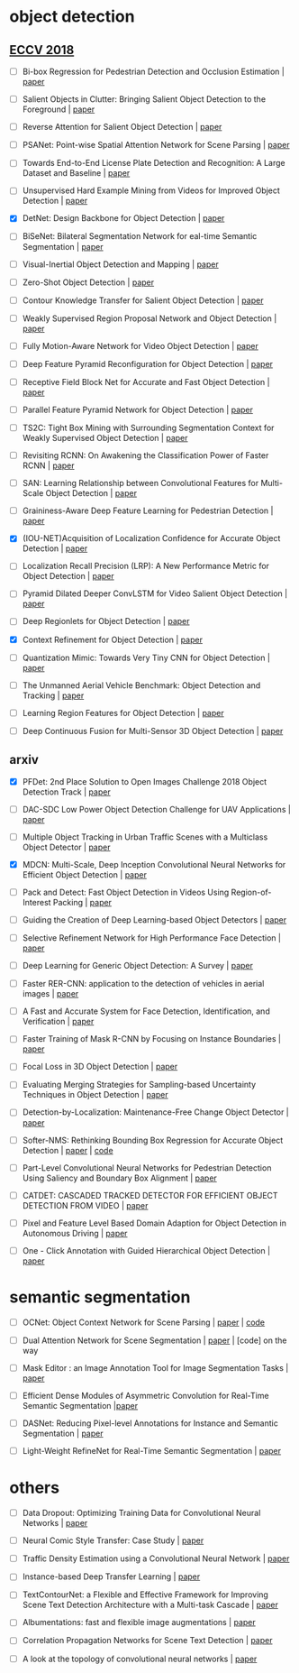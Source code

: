 

# object detection

## [ECCV 2018](http://openaccess.thecvf.com/ECCV2018.py)
- [ ] Bi-box Regression for Pedestrian Detection and Occlusion Estimation | [paper](http://openaccess.thecvf.com/content_ECCV_2018/papers/CHUNLUAN_ZHOU_Bi-box_Regression_for_ECCV_2018_paper.pdf)
- [ ] Salient Objects in Clutter: Bringing Salient Object Detection to the Foreground | [paper](http://openaccess.thecvf.com/content_ECCV_2018/papers/Deng-Ping_Fan_Salient_Objects_in_ECCV_2018_paper.pdf)
- [ ] Reverse Attention for Salient Object Detection | [paper](http://10.3.200.202/cache/3/03/openaccess.thecvf.com/9af366e55649f3e6b9710226db380497/Shuhan_Chen_Reverse_Attention_for_ECCV_2018_paper.pdf)
- [ ] PSANet: Point-wise Spatial Attention Network for Scene Parsing | [paper](http://openaccess.thecvf.com/content_ECCV_2018/papers/Hengshuang_Zhao_PSANet_Point-wise_Spatial_ECCV_2018_paper.pdf)
- [ ] Towards End-to-End License Plate Detection and Recognition: A Large Dataset and Baseline | [paper](http://openaccess.thecvf.com/content_ECCV_2018/papers/Zhenbo_Xu_Towards_End-to-End_License_ECCV_2018_paper.pdf)
- [ ] Unsupervised Hard Example Mining from Videos for Improved Object Detection | [paper](http://openaccess.thecvf.com/content_ECCV_2018/papers/SouYoung_Jin_Unsupervised_Hard-Negative_Mining_ECCV_2018_paper.pdf)
- [x] DetNet: Design Backbone for Object Detection | [paper](http://openaccess.thecvf.com/content_ECCV_2018/papers/Zeming_Li_DetNet_Design_Backbone_ECCV_2018_paper.pdf)
- [ ] BiSeNet: Bilateral Segmentation Network for eal-time Semantic Segmentation | [paper](http://openaccess.thecvf.com/content_ECCV_2018/papers/Changqian_Yu_BiSeNet_Bilateral_Segmentation_ECCV_2018_paper.pdf)
- [ ] Visual-Inertial Object Detection and Mapping | [paper](http://openaccess.thecvf.com/content_ECCV_2018/papers/Xiaohan_Fei_Visual-Inertial_Object_Detection_ECCV_2018_paper.pdf)
- [ ] Zero-Shot Object Detection | [paper](http://openaccess.thecvf.com/content_ECCV_2018/papers/Ankan_Bansal_Zero-Shot_Object_Detection_ECCV_2018_paper.pdf)
- [ ] Contour Knowledge Transfer for Salient Object Detection | [paper](http://openaccess.thecvf.com/content_ECCV_2018/papers/Xin_Li_Contour_Knowledge_Transfer_ECCV_2018_paper.pdf)
- [ ] Weakly Supervised Region Proposal Network and Object Detection  | [paper](http://openaccess.thecvf.com/content_ECCV_2018/papers/Peng_Tang_Weakly_Supervised_Region_ECCV_2018_paper.pdf)
- [ ] Fully Motion-Aware Network for Video Object Detection | [paper](http://openaccess.thecvf.com/content_ECCV_2018/papers/Shiyao_Wang_Fully_Motion-Aware_Network_ECCV_2018_paper.pdf)
- [ ] Deep Feature Pyramid Reconfiguration for Object Detection | [paper](http://openaccess.thecvf.com/content_ECCV_2018/papers/Tao_Kong_Deep_Feature_Pyramid_ECCV_2018_paper.pdf)
- [ ] Receptive Field Block Net for Accurate and Fast Object Detection | [paper](http://openaccess.thecvf.com/content_ECCV_2018/papers/Songtao_Liu_Receptive_Field_Block_ECCV_2018_paper.pdf)
- [ ] Parallel Feature Pyramid Network for Object Detection | [paper](http://openaccess.thecvf.com/content_ECCV_2018/papers/Seung-Wook_Kim_Parallel_Feature_Pyramid_ECCV_2018_paper.pdf)
- [ ] TS2C: Tight Box Mining with Surrounding Segmentation Context for Weakly Supervised Object Detection | [paper](http://openaccess.thecvf.com/content_ECCV_2018/papers/Yunchao_Wei_TS2C_Tight_Box_ECCV_2018_paper.pdf)
- [ ] Revisiting RCNN: On Awakening the Classification Power of Faster RCNN | [paper](http://openaccess.thecvf.com/content_ECCV_2018/papers/Bowen_Cheng_Revisiting_RCNN_On_ECCV_2018_paper.pdf)
- [ ] SAN: Learning Relationship between Convolutional Features for Multi-Scale Object Detection | [paper](http://openaccess.thecvf.com/content_ECCV_2018/papers/Kim_SAN_Learning_Relationship_ECCV_2018_paper.pdf)
- [ ] Graininess-Aware Deep Feature Learning for Pedestrian Detection | [paper](http://openaccess.thecvf.com/content_ECCV_2018/papers/Chunze_Lin_Graininess-Aware_Deep_Feature_ECCV_2018_paper.pdf)
- [x] (IOU-NET)Acquisition of Localization Confidence for Accurate Object Detection | [paper](http://openaccess.thecvf.com/content_ECCV_2018/papers/Borui_Jiang_Acquisition_of_Localization_ECCV_2018_paper.pdf)
- [ ] Localization Recall Precision (LRP): A New Performance Metric for Object Detection | [paper](http://openaccess.thecvf.com/content_ECCV_2018/papers/Kemal_Oksuz_Localization_Recall_Precision_ECCV_2018_paper.pdf)
- [ ] Pyramid Dilated Deeper ConvLSTM for Video Salient Object Detection | [paper](http://openaccess.thecvf.com/content_ECCV_2018/papers/Hongmei_Song_Pseudo_Pyramid_Deeper_ECCV_2018_paper.pdf)
- [ ] Deep Regionlets for Object Detection | [paper](http://openaccess.thecvf.com/content_ECCV_2018/papers/Hongyu_Xu_Deep_Regionlets_for_ECCV_2018_paper.pdf)
- [x] Context Refinement for Object Detection | [paper](http://openaccess.thecvf.com/content_ECCV_2018/papers/Zhe_Chen_Context_Refinement_for_ECCV_2018_paper.pdf)
- [ ] Quantization Mimic: Towards Very Tiny CNN for Object Detection | [paper](http://openaccess.thecvf.com/content_ECCV_2018/papers/Yi_Wei_Quantization_Mimic_Towards_ECCV_2018_paper.pdf)
- [ ] The Unmanned Aerial Vehicle Benchmark: Object Detection and Tracking  | [paper](http://openaccess.thecvf.com/content_ECCV_2018/papers/Dawei_Du_The_Unmanned_Aerial_ECCV_2018_paper.pdf)
- [ ] Learning Region Features for Object Detection | [paper](http://openaccess.thecvf.com/content_ECCV_2018/papers/Jiayuan_Gu_Learning_Region_Features_ECCV_2018_paper.pdf)
- [ ] Deep Continuous Fusion for Multi-Sensor 3D Object Detection | [paper](http://openaccess.thecvf.com/content_ECCV_2018/papers/Ming_Liang_Deep_Continuous_Fusion_ECCV_2018_paper.pdf)


## arxiv

- [x] PFDet: 2nd Place Solution to Open Images Challenge 2018 Object Detection Track | [paper](https://arxiv.org/pdf/1809.00778.pdf)
- [ ] DAC-SDC Low Power Object Detection Challenge for UAV Applications | [paper](https://arxiv.org/pdf/1809.00110.pdf)
- [ ] Multiple Object Tracking in Urban Traffic Scenes with a Multiclass Object Detector | [paper](https://arxiv.org/pdf/1809.02073.pdf)
- [x] MDCN: Multi-Scale, Deep Inception Convolutional Neural Networks for Efficient Object Detection | [paper](https://arxiv.org/pdf/1809.01791.pdf)
- [ ] Pack and Detect: Fast Object Detection in Videos Using Region-of-Interest Packing | [paper](https://arxiv.org/pdf/1809.01701.pdf)
- [ ] Guiding the Creation of Deep Learning-based Object Detectors | [paper](https://arxiv.org/pdf/1809.03322.pdf)
- [ ] Selective Refinement Network for High Performance Face Detection | [paper](https://arxiv.org/pdf/1809.02693.pdf)
- [ ] Deep Learning for Generic Object Detection: A Survey | [paper](https://arxiv.org/pdf/1809.02165.pdf)
- [ ] Faster RER-CNN: application to the detection of vehicles in aerial images | [paper](https://arxiv.org/pdf/1809.07628.pdf)
- [ ] A Fast and Accurate System for Face Detection, Identification, and Verification | [paper](https://arxiv.org/pdf/1809.07586.pdf)
- [ ] Faster Training of Mask R-CNN by Focusing on Instance Boundaries | [paper](https://arxiv.org/pdf/1809.07069.pdf)
- [ ] Focal Loss in 3D Object Detection | [paper](https://arxiv.org/pdf/1809.06065.pdf)
- [ ] Evaluating Merging Strategies for Sampling-based Uncertainty Techniques in Object Detection | [paper](https://arxiv.org/pdf/1809.06006.pdf)
- [ ] Detection-by-Localization: Maintenance-Free Change Object Detector | [paper](https://arxiv.org/pdf/1809.05267.pdf)
- [ ] Softer-NMS: Rethinking Bounding Box Regression for Accurate Object Detection | [paper](https://arxiv.org/pdf/1809.08545.pdf) | [code](https://github.com/yihui-he/softer-NMS)
- [ ] Part-Level Convolutional Neural Networks for Pedestrian Detection Using Saliency and Boundary Box Alignment | [paper](https://arxiv.org/pdf/1810.00689.pdf)
- [ ] CATDET: CASCADED TRACKED DETECTOR FOR EFFICIENT OBJECT DETECTION FROM VIDEO | [paper](https://arxiv.org/pdf/1810.00434.pdf)
- [ ] Pixel and Feature Level Based Domain Adaption for Object Detection in Autonomous Driving | [paper](https://arxiv.org/pdf/1810.00345.pdf)
- [ ] One - Click Annotation with Guided Hierarchical Object Detection | [paper](https://arxiv.org/pdf/1810.00609.pdf)


# semantic segmentation

- [ ] OCNet: Object Context Network for Scene Parsing | [paper](https://arxiv.org/pdf/1809.00916.pdf) | [code](https://github.com/PkuRainBow/OCNet)
- [ ] Dual Attention Network for Scene Segmentation | [paper](https://arxiv.org/pdf/1809.02983.pdf) | [code] on the way
- [ ] Mask Editor : an Image Annotation Tool for Image Segmentation Tasks | [paper](https://arxiv.org/pdf/1809.06461.pdf)
- [ ] Efficient Dense Modules of Asymmetric Convolution for Real-Time Semantic Segmentation |[paper](https://arxiv.org/pdf/1809.06323.pdf)
- [ ] DASNet: Reducing Pixel-level Annotations for Instance and Semantic Segmentation | [paper](https://arxiv.org/pdf/1809.06013.pdf)
- [ ] Light-Weight RefineNet for Real-Time Semantic Segmentation | [paper](https://arxiv.org/pdf/1810.03272.pdf)



# others

- [ ] Data Dropout: Optimizing Training Data for Convolutional Neural Networks | [paper](https://arxiv.org/pdf/1809.00193.pdf)
- [ ] Neural Comic Style Transfer: Case Study | [paper](https://arxiv.org/pdf/1809.01726.pdf)
- [ ] Traffic Density Estimation using a Convolutional Neural Network | [paper](https://arxiv.org/pdf/1809.01564.pdf)
- [ ] Instance-based Deep Transfer Learning | [paper](https://arxiv.org/pdf/1809.02776.pdf)
- [ ] TextContourNet: a Flexible and Effective Framework for Improving Scene Text Detection Architecture with a Multi-task Cascade | [paper](https://arxiv.org/pdf/1809.03050.pdf)
- [ ] Albumentations: fast and flexible image augmentations | [paper](https://arxiv.org/pdf/1809.06839.pdf)
- [ ] Correlation Propagation Networks for Scene Text Detection | [paper](https://arxiv.org/pdf/1810.00304.pdf)
- [ ] A look at the topology of convolutional neural networks | [paper](https://arxiv.org/pdf/1810.03234.pdf)

